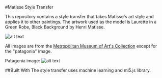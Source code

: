 #Matisse Style Transfer

This repository contains a style transfer that takes Matisse's art style and applies it to other paintings.  The artwork used as the model is Laurette in a Green Robe, Black Background by Henri Matisse. 

![alt text](matisse.jpg "Laurette in a Green Robe, Black Background (1916)")

All images are from the [Metropolitan Museum of Art's Collection](https://www.metmuseum.org/art/collection/search#!?perPage=20&sortBy=Relevance&sortOrder=asc&offset=0&pageSize=0) except for the "patagonia" image.

Patagonia image: 
![alt text](patagonia.jpg "Patagonia Image")

##Built With
The style transfer uses machine learning and ml5.js library.